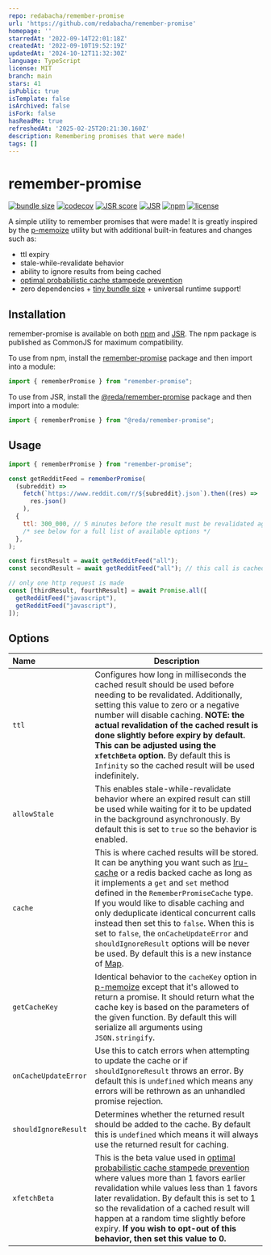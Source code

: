 ```yaml
---
repo: redabacha/remember-promise
url: 'https://github.com/redabacha/remember-promise'
homepage: ''
starredAt: '2022-09-14T22:01:18Z'
createdAt: '2022-09-10T19:52:19Z'
updatedAt: '2024-10-12T11:32:30Z'
language: TypeScript
license: MIT
branch: main
stars: 41
isPublic: true
isTemplate: false
isArchived: false
isFork: false
hasReadMe: true
refreshedAt: '2025-02-25T20:21:30.160Z'
description: Remembering promises that were made!
tags: []
---
```


# remember-promise

[![bundle size](https://pkg-size.dev/badge/bundle/852)](https://pkg-size.dev/remember-promise)
[![codecov](https://codecov.io/gh/redabacha/remember-promise/graph/badge.svg?token=KMRTWA2DHQ)](https://codecov.io/gh/redabacha/remember-promise)
[![JSR score](https://jsr.io/badges/@reda/remember-promise/score)](https://jsr.io/@reda/remember-promise/score)
[![JSR](https://jsr.io/badges/@reda/remember-promise)](https://jsr.io/@reda/remember-promise)
[![npm](https://shields.io/npm/v/remember-promise)](https://www.npmjs.com/package/remember-promise)
[![license](https://shields.io/github/license/redabacha/remember-promise)](https://github.com/redabacha/remember-promise/blob/main/LICENSE)

A simple utility to remember promises that were made! It is greatly inspired by
the [p-memoize](https://github.com/sindresorhus/p-memoize) utility but with
additional built-in features and changes such as:

- ttl expiry
- stale-while-revalidate behavior
- ability to ignore results from being cached
- [optimal probabilistic cache stampede prevention](https://cseweb.ucsd.edu/~avattani/papers/cache_stampede.pdf)
- zero dependencies +
  [tiny bundle size](https://pkg-size.dev/remember-promise) + universal runtime
  support!

## Installation

remember-promise is available on both
[npm](https://www.npmjs.com/package/remember-promise) and
[JSR](https://jsr.io/@reda/remember-promise). The npm package is published as
CommonJS for maximum compatibility.

To use from npm, install the
[remember-promise](https://www.npmjs.com/package/remember-promise) package and
then import into a module:

```js
import { rememberPromise } from "remember-promise";
```

To use from JSR, install the
[@reda/remember-promise](https://jsr.io/@reda/remember-promise) package and then
import into a module:

```js
import { rememberPromise } from "@reda/remember-promise";
```

## Usage

```js
import { rememberPromise } from "remember-promise";

const getRedditFeed = rememberPromise(
  (subreddit) =>
    fetch(`https://www.reddit.com/r/${subreddit}.json`).then((res) =>
      res.json()
    ),
  {
    ttl: 300_000, // 5 minutes before the result must be revalidated again
    /* see below for a full list of available options */
  },
);

const firstResult = await getRedditFeed("all");
const secondResult = await getRedditFeed("all"); // this call is cached

// only one http request is made
const [thirdResult, fourthResult] = await Promise.all([
  getRedditFeed("javascript"),
  getRedditFeed("javascript"),
]);
```

## Options

| Name                 | Description                                                                                                                                                                                                                                                                                                                                                                                                                                                                                                                                                                                                                         |
| :------------------- | ----------------------------------------------------------------------------------------------------------------------------------------------------------------------------------------------------------------------------------------------------------------------------------------------------------------------------------------------------------------------------------------------------------------------------------------------------------------------------------------------------------------------------------------------------------------------------------------------------------------------------------- |
| `ttl`                | Configures how long in milliseconds the cached result should be used before needing to be revalidated. Additionally, setting this value to zero or a negative number will disable caching. **NOTE: the actual revalidation of the cached result is done slightly before expiry by default. This can be adjusted using the `xfetchBeta` option.** By default this is `Infinity` so the cached result will be used indefinitely.                                                                                                                                                                                                      |
| `allowStale`         | This enables stale-while-revalidate behavior where an expired result can still be used while waiting for it to be updated in the background asynchronously. By default this is set to `true` so the behavior is enabled.                                                                                                                                                                                                                                                                                                                                                                                                            |
| `cache`              | This is where cached results will be stored. It can be anything you want such as [lru-cache](https://github.com/isaacs/node-lru-cache) or a redis backed cache as long as it implements a `get` and `set` method defined in the `RememberPromiseCache` type. If you would like to disable caching and only deduplicate identical concurrent calls instead then set this to `false`. When this is set to `false`, the `onCacheUpdateError` and `shouldIgnoreResult` options will be never be used. By default this is a new instance of [Map](https://developer.mozilla.org/en-US/docs/Web/JavaScript/Reference/Global_Objects/Map). |
| `getCacheKey`        | Identical behavior to the `cacheKey` option in [p-memoize](https://github.com/sindresorhus/p-memoize#cachekey) except that it's allowed to return a promise. It should return what the cache key is based on the parameters of the given function. By default this will serialize all arguments using `JSON.stringify`.                                                                                                                                                                                                                                                                                                             |
| `onCacheUpdateError` | Use this to catch errors when attempting to update the cache or if `shouldIgnoreResult` throws an error. By default this is `undefined` which means any errors will be rethrown as an unhandled promise rejection.                                                                                                                                                                                                                                                                                                                                                                                                                  |
| `shouldIgnoreResult` | Determines whether the returned result should be added to the cache. By default this is `undefined` which means it will always use the returned result for caching.                                                                                                                                                                                                                                                                                                                                                                                                                                                                 |
| `xfetchBeta`         | This is the beta value used in [optimal probabilistic cache stampede prevention](https://cseweb.ucsd.edu/~avattani/papers/cache_stampede.pdf) where values more than 1 favors earlier revalidation while values less than 1 favors later revalidation. By default this is set to 1 so the revalidation of a cached result will happen at a random time slightly before expiry. **If you wish to opt-out of this behavior, then set this value to 0.**                                                                                                                                                                               |
